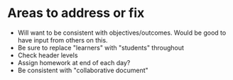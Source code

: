 # Areas to address or fix

+ Will want to be consistent with objectives/outcomes. Would be good to have 
input from others on this.
+ Be sure to replace "learners" with "students" throughout
+ Check header levels
+ Assign homework at end of each day?
+ Be consistent with "collaborative document"

